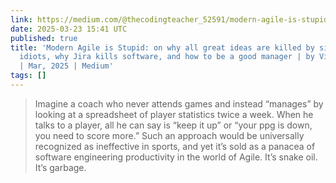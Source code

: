 ```yaml
---
link: https://medium.com/@thecodingteacher_52591/modern-agile-is-stupid-on-why-all-great-ideas-are-killed-by-simple-minded-idiots-why-jira-kills-02080b937de2
date: 2025-03-23 15:41 UTC
published: true
title: 'Modern Agile is Stupid: on why all great ideas are killed by simple-minded
  idiots, why Jira kills software, and how to be a good manager | by Victor Moreno
  | Mar, 2025 | Medium'
tags: []
---
```


> Imagine a coach who never attends games and instead “manages” by looking at a spreadsheet of player statistics twice a week. When he talks to a player, all he can say is “keep it up” or “your ppg is down, you need to score more.” Such an approach would be universally recognized as ineffective in sports, and yet it’s sold as a panacea of software engineering productivity in the world of Agile. It’s snake oil. It’s garbage.
